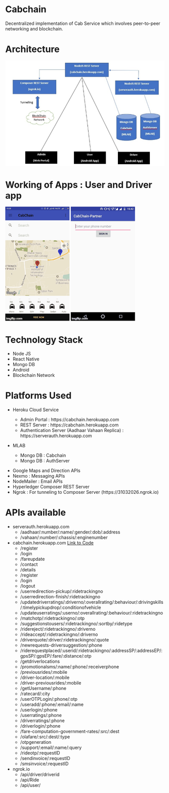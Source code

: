 # Cabchain
Decentralized implementation of Cab Service which involves peer-to-peer networking and blockchain. 

# Architecture

![architecture](https://github.com/amitabh27/Cabchain/blob/master/images/archi.jpg)

# Working of Apps : User and Driver app

![Customer App](https://github.com/amitabh27/Cabchain/blob/master/images/usergif.gif) ![Driver App](https://github.com/amitabh27/Cabchain/blob/master/images/drivergif.gif)


# Technology Stack

<ul>
  <li>Node JS</li>
  <li>React Native</li>
  <li>Mongo DB</li>
  <li>Android</li>
  <li>Blockchain Network</li>
</ul>

# Platforms Used

<ul>
  <li>Heroku Cloud Service<br>
      <p><ul>
        <li
        <li>Admin Portal : https://cabchain.herokuapp.com</li>
        <li>REST Server : https://cabchain.herokuapp.com</li>
        <li>Authentication Server (Aadhaar Vahaan Replica) : https://serverauth.herokuapp.com</li>
      </ul></p>
   </li>
  <li>MLAB<br>
  <p><ul>
      <li>Mongo DB : Cabchain</li>
        <li>Mongo DB : AuthServer</li>
      </ul></p>
  </li>
   <li>Google Maps and Direction APIs</li>
  <li>Nexmo : Messaging APIs</li>
  <li>NodeMailer : Email APIs</li>
   <li>Hyperledger Composer REST Server</li>
   <li>Ngrok : For tunneling to Composer Server (https://31032026.ngrok.io)</li>
</ul>


# APIs available 

<ul>
  <li>serverauth.herokuapp.com<br>
    <ul>
      <li>/aadhaar/:number/:name/:gender/:dob/:address</li>
      <li>/vahaan/:number/:chassis/:enginenumber</li>
    </ul>
  </li>
  <li>cabchain.herokuapp.com  <a href="https://github.com/amitabh27/Cabchain/blob/master/cabchain-NodeJS-REST-Server/routes/users.js">Link to Code</a><br>
    <ul>
      <li>/register</li>
      <li>/login</li>
      <li>/fareupdate</li>
      <li>/contact</li>
      <li>/details</li>
      <li>/register</li>
      <li>/login</li>
      <li>/logout</li>
      <li>/userredirection-pickup/:ridetrackingno</li>
      <li>/userredirection-finish/:ridetrackingno</li>
      <li>/updatedriverratings/:driverno/:overallrating/:behaviour/:drivingskills/:timelypickupdrop/:conditionofvehicle</li>
      <li>/updateuserratings/:userno/:overallrating/:behaviour/:ridetrackingno</li>
      <li>/matchotp/:ridetrackingno/:otp</li>
      <li>/suggestionstousers/:ridetrackingno/:sortby/:ridetype</li>
      <li>/ridereject/:ridetrackingno/:driverno</li>
       <li>/rideaccept/:ridetrackingno/:driverno</li>
       <li>/driverquote/:driver/:ridetrackingno/:quote</li>
       <li>/newrequests-driversuggestion/:phone</li>
       <li>/riderequestplaced/:userid/:ridetrackingno/:addressSP/:addressEP/:gpsSP/:gpsEP/:fare/:distance/:otp</li>
       <li>/getdriverlocations</li>
       <li>/promotionalsms/:name/:phone/:receiverphone</li>
       <li>/previousrides/:mobile</li>
       <li>/driver-location/:mobile</li>
       <li>/driver-previousrides/:mobile</li>
       <li>/getUsername/:phone</li>
       <li>/ratecard/:city</li>
       <li>/userOTPLogin/:phone/:otp</li>
       <li>/useradd/:phone/:email/:name</li>
       <li>/userlogin/:phone</li>
       <li>/userratings/:phone</li>
       <li>/driverratings/:phone</li>
       <li>/driverlogin/:phone</li>
       <li>/fare-computation-government-rates/:src/:dest</li>
       <li>/olafare/:src/:dest/:type</li>
       <li>/otpgeneration</li>
       <li>/support/:email/:name/:query</li>
       <li>/rideotp/:requestID</li>
       <li>/sendinvoice/:requestID</li>
      <li>/smsinvoice/:requestID</li>
    </ul>
  </li>
  <li>ngrok.io<br>
    <ul>
      <li>/api/driver/driverid</li>
      <li>/api/Ride</li>
      <li>/api/user/</li>
    </ul>
  </li>
  
</ul>






















